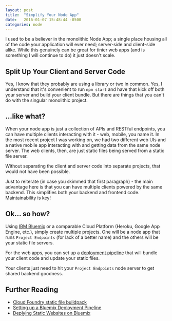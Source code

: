 ```yaml
---
layout: post
title:  "Simplify Your Node App"
date:   2016-01-07 15:48:44 -0500
categories: node
---
```


I used to be a believer in the monolithic Node App; a single place housing all
of the code your application will ever need; server-side and client-side alike.
While this genuinely can be great for tinier web apps (and is something I will
continue to do) it just doesn't scale.

## Split Up Your Client and Server Code

Yes, I know that they probably are using a library or two in common. Yes, I
understand that it's convenient to run `npm start` and have that kick off both
your server and build your client bundle. But there are things that you can't do
with the singular monolithic project.

## ...like what?

When your node app is just a collection of APIs and RESTful endpoints, you can
have multiple clients interacting with it - web, mobile, you name it. In the
most recent project I was working on, we had two different web UIs and a native
mobile app interacting with and getting data from the same node server. The web
clients, then, are just static files being served from a static file server.

Without separating the client and server code into separate projects, that would
not have been possible.

Just to reiterate (in case you skimmed that first paragraph) - the main
advantage here is that you can have multiple clients powered by the same
backend. This simplifies both your backend and frontend code. Maintainability is
key!

## Ok... so how?

Using [IBM Bluemix](https://bluemix.net) or a comparable Cloud Platform (Heroku,
Google App Engine, etc.), simply create multiple projects. One will be a node
app that runs `Project Endpoints` (for lack of a better name) and the others
will be your static file servers.

For the web apps, you can set up a [deployment
pipeline](http://www.jkaufman.io/bluemix-github-devops-integration/) that will
bundle your client code and update your static files.

Your clients just need to hit your `Project Endpoints` node server to get shared
backend goodness.

## Further Reading

  - [Cloud Foundry static file
    buildpack](https://github.com/cloudfoundry/staticfile-buildpack.git)
  - [Setting up a Bluemix Deployment
    Pipeline](http://www.jkaufman.io/bluemix-github-devops-integration/)
  - [Deplying Static Websites on
    Bluemix](https://developer.ibm.com/bluemix/2014/08/29/deploying-static-web-sites/)
